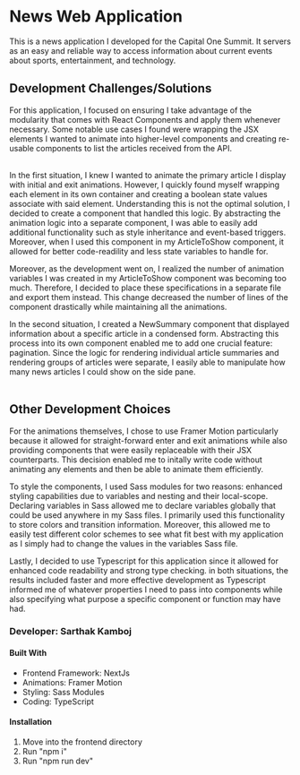 <h1>News Web Application</h1>
This is a news application I developed for the Capital One Summit. It servers as an easy and reliable way to access information about current events about sports, entertainment, and technology.

<h2>Development Challenges/Solutions</h2>
For this application, I focused on ensuring I take advantage of the modularity that comes with React Components and apply them whenever necessary. Some notable use cases I found were wrapping the JSX elements I wanted to animate into higher-level components and creating re-usable components to list the articles received from the API. <br /><br />

In the first situation, I knew I wanted to animate the primary article I display with initial and exit animations. However, I quickly found myself wrapping each element in its own container and creating a boolean state values associate with said element. Understanding this is not the optimal solution, I decided to create a component that handled this logic. By abstracting the animation logic into a separate component, I was able to easily add additional functionality such as style inheritance and event-based triggers. Moreover, when I used this component in my ArticleToShow component, it allowed for better code-readility and less state variables to handle for. <br />

Moreover, as the development went on, I realized the number of animation variables I was created in my ArticleToShow component was becoming too much. Therefore, I decided to place these specifications in a separate file and export them instead. This change decreased the number of lines of the component drastically while maintaining all the animations. <br />

In the second situation, I created a NewSummary component that displayed information about a specific article in a condensed form. Abstracting this process into its own component enabled me to add one crucial feature: pagination. Since the logic for rendering individual article summaries and rendering groups of articles were separate, I easily able to manipulate how many news articles I could show on the side pane. <br /><br />

<h2>Other Development Choices</h2>

For the animations themselves, I chose to use Framer Motion particularly because it allowed for straight-forward enter and exit animations while also providing components that were easily replaceable with their JSX counterparts. This decision enabled me to initally write code without animating any elements and then be able to animate them efficiently. <br />

To style the components, I used Sass modules for two reasons: enhanced styling capabilities due to variables and nesting and their local-scope. Declaring variables in Sass allowed me to declare variables globally that could be used anywhere in my Sass files. I primarily used this functionality to store colors and transition information. Moreover, this allowed me to easily test different color schemes to see what fit best with my application as I simply had to change the values in the variables Sass file. <br />

Lastly, I decided to use Typescript for this application since it allowed for enhanced code readability and strong type checking. in both situations, the results included faster and more effective development as Typescript informed me of whatever properties I need to pass into components while also specifying what purpose a specific component or function may have had. <br />

<h3>Developer: Sarthak Kamboj</h3>
<h4>Built With</h4>
<ul>
    <li>Frontend Framework: NextJs</li>
    <li>Animations: Framer Motion</li>
    <li>Styling: Sass Modules</li>
    <li>Coding: TypeScript</li>
</ul>

<h4>Installation</h4>
<ol>
    <li>Move into the frontend directory</li>
    <li>Run "npm i"</li>
    <li>Run "npm run dev"</li>
</ol>
